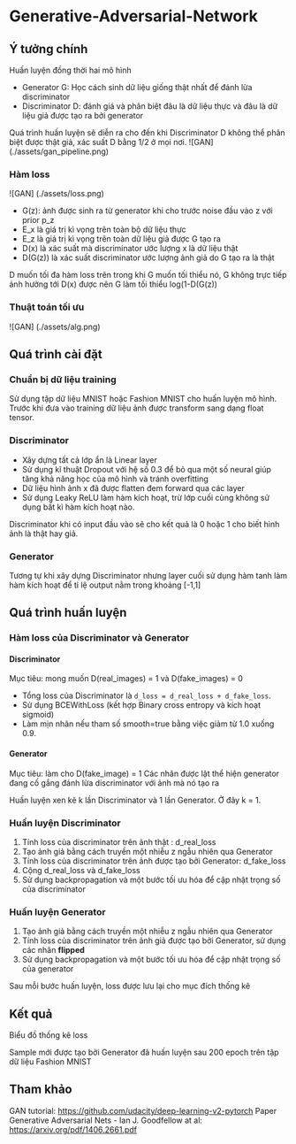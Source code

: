 # Generative-Adversarial-Network
## Ý tưởng chính
Huấn luyện đồng thời hai mô hình
* Generator G: Học cách sinh dữ liệu giống thật nhất để đánh lừa discriminator
* Discriminator D: đánh giá và phân biệt đâu là dữ liệu thực và đâu là dữ liệu giả được tạo ra bởi generator

Quá trình huấn luyện sẽ diễn ra cho đến khi Discriminator D không thể phân biệt được thật giả, xác suất D bằng 1/2 ở mọi nơi.
![GAN] (./assets/gan_pipeline.png)
### Hàm loss

![GAN] (./assets/loss.png)
* G(z): ảnh được sinh ra từ generator khi cho trước noise đầu vào z với prior p_z
* E_x là giá trị kì vọng trên toàn bộ dữ liệu thực
* E_z là giá trị kì vọng trên toàn dữ liệu giả được G tạo ra
* D(x) là xác suất mà discriminator ước lượng x là dữ liệu thật
* D(G(z)) là xác suất discriminator ước lượng ảnh giả do G tạo ra là thật

D muốn tối đa hàm loss trên trong khi G muốn tối thiểu nó, G không trực tiếp ảnh hưởng tới D(x) được nên G làm tối thiểu log(1-D(G(z))
### Thuật toán tối ưu
![GAN] (./assets/alg.png)

## Quá trình cài đặt
### Chuẩn bị dữ liệu training
Sử dụng tập dữ liệu MNIST hoặc Fashion MNIST cho huấn luyện mô hình.
Trước khi đưa vào training dữ liệu ảnh được transform sang dạng float tensor.
### Discriminator
* Xây dựng tất cả lớp ẩn là Linear layer
* Sử dụng kĩ thuật Dropout với hệ số 0.3 để bỏ qua một số neural giúp tăng khả năng học của mô hình và tránh overfitting
* Dữ liệu hình ảnh x đã được flatten đem forward qua các layer
* Sử dụng Leaky ReLU làm hàm kích hoạt, trừ lớp cuối cùng không sử dụng bất kì hàm kích hoạt nào.

Discriminator khi có input đầu vào sẽ cho kết quả là 0 hoặc 1 cho biết hình ảnh là thật hay giả.
### Generator
Tương tự khi xây dựng Discriminator nhưng layer cuối sử dụng hàm tanh làm hàm kích hoạt để tỉ lệ output nằm trong khoảng [-1,1]

## Quá trình huấn luyện
### Hàm loss của Discriminator và Generator


#### Discriminator
Mục tiêu: mong muốn D(real_images) = 1 và D(fake_images) = 0
* Tổng loss của Discriminator là `d_loss = d_real_loss + d_fake_loss`. 
* Sử dụng BCEWithLoss (kết hợp Binary cross entropy và kích hoạt sigmoid)
* Làm mịn nhãn nếu tham số smooth=true bằng việc giảm từ 1.0 xuống 0.9.


#### Generator

Mục tiêu: làm cho D(fake_image) = 1
Các nhãn được lật thể hiện generator đang cố gắng đánh lừa discriminator với ảnh mà nó tạo ra

Huấn luyện xen kẽ k lần Discriminator và 1 lần Generator. Ở đây k = 1.

### Huấn luyện Discriminator
1. Tính loss của discriminator trên ảnh thật : d_real_loss      
2. Tạo ảnh giả bằng cách truyền một nhiễu z ngẫu nhiên qua Generator
3. Tính loss của discriminator trên ảnh được tạo bởi Generator: d_fake_loss 
4. Cộng d_real_loss và d_fake_loss
5. Sử dụng backpropagation và một bước tối ưu hóa để cập nhật trọng số của discriminator

### Huấn luyện Generator
1. Tạo ảnh giả bằng cách truyền một nhiễu z ngẫu nhiên qua Generator
2. Tính loss của discriminator trên ảnh giả được tạo bởi Generator, sử dụng các nhãn **flipped**
3. Sử dụng backpropagation và một bước tối ưu hóa để cập nhật trọng số của generator

Sau mỗi bước huấn luyện, loss được lưu lại cho mục đích thống kê
## Kết quả
Biểu đồ thống kê loss

Sample mới được tạo bởi Generator đã huấn luyện sau 200 epoch trên tập dữ liệu Fashion MNIST


## Tham khảo
GAN tutorial: https://github.com/udacity/deep-learning-v2-pytorch
Paper Generative Adversarial Nets - Ian J. Goodfellow at al: https://arxiv.org/pdf/1406.2661.pdf
